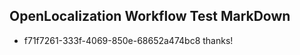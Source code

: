## OpenLocalization Workflow Test MarkDown

* f71f7261-333f-4069-850e-68652a474bc8 
thanks!



<!--HONumber=Feb16_HO3-->
